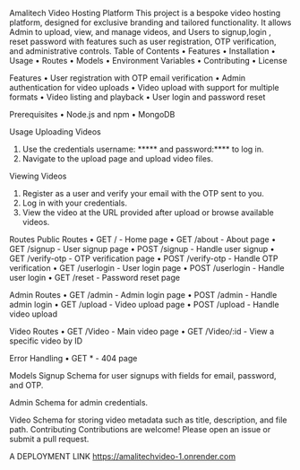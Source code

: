Amalitech Video Hosting Platform
This project is a bespoke video hosting platform, designed for exclusive branding and tailored functionality. It allows Admin to upload, view, and manage videos, and Users to signup,login , reset password with features such as user registration, OTP verification, and administrative controls.
Table of Contents
•	Features
•	Installation
•	Usage
•	Routes
•	Models
•	Environment Variables
•	Contributing
•	License

Features
•	User registration with OTP email verification
•	Admin authentication for video uploads
•	Video upload with support for multiple formats
•	Video listing and playback
•	User login and password reset

Prerequisites
•	Node.js and npm
•	MongoDB

Usage
Uploading Videos

1.	Use the credentials username: ***** and password:**** to log in.
2.	Navigate to the upload page and upload video files.

Viewing Videos
1.	Register as a user and verify your email with the OTP sent to you.
2.	Log in with your credentials.
3.	View the video at the URL provided after upload or browse available videos.

Routes
Public Routes
•	GET / - Home page
•	GET /about - About page
•	GET /signup - User signup page
•	POST /signup - Handle user signup
•	GET /verify-otp - OTP verification page
•	POST /verify-otp - Handle OTP verification
•	GET /userlogin - User login page
•	POST /userlogin - Handle user login
•	GET /reset - Password reset page

Admin Routes
•	GET /admin - Admin login page
•	POST /admin - Handle admin login
•	GET /upload - Video upload page
•	POST /upload - Handle video upload

Video Routes
•	GET /Video - Main video page
•	GET /Video/:id - View a specific video by ID

Error Handling
•	GET * - 404 page

Models
Signup
Schema for user signups with fields for email, password, and OTP.

Admin
Schema for admin credentials.

Video
Schema for storing video metadata such as title, description, and file path.
Contributing
Contributions are welcome! Please open an issue or submit a pull request.

A DEPLOYMENT LINK
https://amalitechvideo-1.onrender.com

